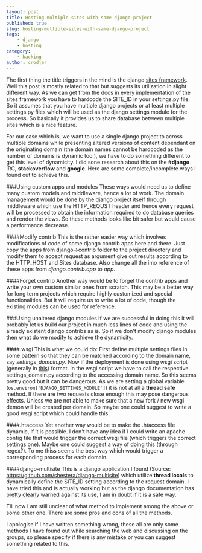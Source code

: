```yaml
---
layout: post
title: Hosting multiple sites with same django project
published: true
slug: hosting-multiple-sites-with-same-django-project
tags:
    - django
    - hosting
category:
    - hacking
author: crodjer
---
```


The first thing the title triggers in the mind is the django [sites framework](http://docs.djangoproject.com/en/dev/ref/contrib/sites/). Well this post is mostly related to that but suggests its utilization in slight different way. As we can get from the docs in every implementation of the sites framework you have to hardcode the SITE_ID in your settings.py file. So it assumes that you have multiple django projects or at least multiple settings.py files which will be used as the django settings module for the process. So basically it provides us to share database between multiple sites which is a nice feature.  

For our case which is, we want to use a single django project to across multiple domains while presenting altered versions of content dependant on the originating domain (the domain names cannot be hardcoded as the number of domains is dynamic too.), we have to do something different to get this level of dynamicity. I did sone research about this on the **#django** IRC, **stackoverflow** and **google**. Here are some complete/incomplete ways I found out to achieve this.

###Using custom apps and modules
These ways would need us to define many custom models and middleware, hence a lot of work. The domain management would be done by the django project itself through middleware which use the HTTP_REQUST header and hence every request will be processed to obtain the information required to do database queries and render the views. So these methods looks like bit safer but would cause a performance decrease. 

####Modify contrib
This is the rather easier way which involves modifications of code of some django contrib apps here and there. 
Just copy the apps from django->contrib folder to the project directory and modify them to accept request as argument give out results according to the HTTP_HOST and Sites database. Also change all the imo reference of these apps from *django.contrib.app* to *app*.

####Forget contrib
Another way would be to forget the contrib apps and write your own custom similar ones from scratch. This may be a better way for long term projects which require highly customized and special functionalities. But it will require us to write a lot of code, though the existing modules can be used for reference. 

###Using unaltered django modules
If we are successful in doing this it will probably let us build our project in much less lines of code and using the already existent django contribs as is. So if we don't modify django modules then what do we modify to achieve the dynamicity. 

####.wsgi
This is what we could do: First define multiple settings files in some pattern so that they can be matched according to the domain name, say *settings_domain.py*. Now if the deployment is done using wsgi script (generally in [this](http://docs.djangoproject.com/en/dev/howto/deployment/modwsgi/)) format. In the wsgi script we have to call the respective settings_domain.py according to the accessing domain name. So this seems pretty good but it can be dangerous. As we are setting a global variable (`os.environ['DJANGO_SETTINGS_MODULE']`) it is not at all a **thread safe** method. If there are two requests close enough this may pose dangerous effects. Unless we are not able to make sure that a new fork / new wsgi demon will be created per domain. So maybe one could suggest to write a good wsgi script which could handle this.

####.htaccess
Yet another way would be to make the .htaccess file dynamic, if it is possible. I don't have any idea if I could write an apache config file that would trigger the correct wsgi file (which triggers the correct settings one). Maybe one could suggest a way of doing this (through regex?). To me thiss seems the best way which would trigger a corresponding process for each domain.

####django-multisite
This is a django application I found (Source: https://github.com/shestera/django-multisite) which utilize **thread locals** to dynamically define the SITE_ID setting according to the request domain. I have tried this and is actually working but as the django documentation has [pretty clearly](http://code.djangoproject.com/wiki/CookBookThreadlocalsAndUser) warned against its use, I am in doubt if it is a safe way. 

Till now I am still unclear of what method to implement among the above or some other one. There are some pros and cons of all the methods.  

I apologise if I have written something wrong, these all are only some methods I have found out while searching the web and discussing on the groups, so please specify if there is any mistake or you can suggest something related to this.
